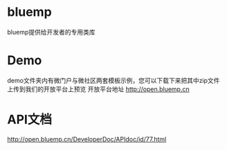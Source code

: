 # bluemp
bluemp提供给开发者的专用类库
# Demo
demo文件夹内有微门户与微社区两套模板示例，您可以下载下来把其中zip文件上传到我们的开放平台上预览
开放平台地址 http://open.bluemp.cn
# API文档
http://open.bluemp.cn/DeveloperDoc/APIdoc/id/77.html
